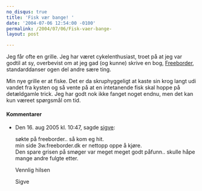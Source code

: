```yaml
---
no_disqus: true
title: 'Fisk vær bange! '
date: '2004-07-06 12:54:00 -0100'
permalink: /2004/07/06/Fisk-vaer-bange-
layout: post

---
```

Jeg får ofte en grille. Jeg har været cykelenthusiast, troet på at jeg var godtil at sy, overbevist om at jeg gad (og kunne) skrive en bog, [Freeborder](http://freebord.com/html_site/about.htm), standarddanser ogen del andre sære ting.

Min nye grille er at fiske. Det er da skruphyggeligt at kaste sin krog langt udi vandet fra kysten og så vente på at en intetanende fisk skal hoppe på detældgamle trick. Jeg har godt nok ikke fanget noget endnu, men det kan kun væreet spørgsmål om tid.
<div class="vintage-comments">
<h4>Kommentarer </h4>
<ul class="vintage-comments-list"><li>
<p class="comment-meta">Den <time datetime="2005-08-16T10:47:04+02:00">16. aug 2005 kl.  10:47</time>, sagde <a href="http://www.freeborder.dk">sigve</a>:</p>
<p>søkte på freeborder.. så kom eg hit.<br />
min side 3w.freeborder.dk  er nettopp oppe å kjøre.<br />
Den spare grisen på smøger var meget meget godt påfunn.. skulle håpe mange andre fulgte etter.</p>
<p>Vennlig hilsen</p>
<p>Sigve</p>
</li>
</ul>
</div>
